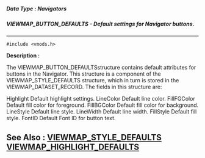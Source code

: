 ##### Data Type : Navigators
##### VIEWMAP_BUTTON_DEFAULTS - Default settings for Navigator buttons.
---
```
#include <vmods.h>
```
**Description :**

The VIEWMAP_BUTTON_DEFAULTSstructure contains default attributes for buttons in 
the Navigator.  This structure is a component of the VIEWMAP_STYLE_DEFAULTS 
structure, which in turn is stored in the VIEWMAP_DATASET_RECORD.  The fields 
in this structure are:

Highlight Default highlight settings.
LineColor Default line color.
FillFGColor Default fill color for foreground.
FillBGColor Default fill color for background.
LineStyle Default line style.
LineWidth Default line width.
FillStyle Default fill style.
FontID  Default Font ID for button text.


**See Also :**
[VIEWMAP_STYLE_DEFAULTS](/domino-c-api-docs/reference/Data/VIEWMAP_STYLE_DEFAULTS)
[VIEWMAP_HIGHLIGHT_DEFAULTS](/domino-c-api-docs/reference/Data/VIEWMAP_HIGHLIGHT_DEFAULTS)
---
